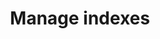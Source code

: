 ---
layout: full.html
algolia: true
title: Manage indexes
description: Manage indexes
order: 4900
---